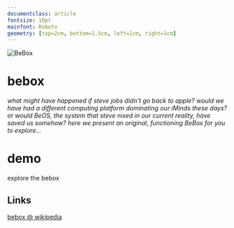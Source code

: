 ```yaml
---
documentclass: article
fontsize: 10pt
mainfont: Roboto
geometry: [top=2cm, bottom=1.5cm, left=1cm, right=1cm]
---
```


[bebox]: https://github.com/seclorum/timetron2019/raw/master/collection/bebox.png "BeBox"

![][bebox]

# bebox


*what might have happened if steve jobs didn't go back to apple?  would we have had a different computing platform dominating our iMinds these days? or would BeOS, the system that steve nixed in our current reality, have saved us somehow?  here we present an original, functioning BeBox for you to explore...*

# demo

explore the bebox

## Links

[bebox @ wikipedia](https://en.wikipedia.org/wiki/BeBox)
